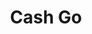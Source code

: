 ---
title: Cash Go
slug: cash-go
updated-on: '2024-05-30T13:44:31.749Z'
created-on: '2024-05-30T13:41:46.671Z'
published-on: '2024-05-30T13:54:32.469Z'
f_city-state-2:
- cms/city/galt-ca.md
- cms/city/vallejo-ca.md
- cms/city/jackson-ca.md
- cms/city/grove-ca.md
- cms/city/woodland-ca.md
- cms/city/vacaville-ca.md
- cms/city/cordova-ca.md
- cms/city/folsom-ca.md
- cms/city/dublin-ca.md
- cms/city/frederick-md.md
- cms/city/hagerstown-md.md
- cms/city/ferndale-mi.md
- cms/city/lexington-oh.md
- cms/city/beaverton-or.md
- cms/city/salem-or.md
- cms/city/portland-or.md
- cms/city/sherwood-or.md
- cms/city/harrisburg-pa.md
- cms/city/mechanicsburg-pa.md
- cms/city/rockport-tx.md
- cms/city/mission-tx.md
- cms/city/harlingen-tx.md
- cms/city/mcallen-tx.md
- cms/city/edinburg-tx.md
- cms/city/weslaco-tx.md
- cms/city/beeville-tx.md
- cms/city/brownsville-tx.md
- cms/city/pharr-tx.md
- cms/city/victoria-tx.md
- cms/city/robstown-tx.md
- cms/city/sinton-tx.md
- cms/city/ingleside-tx.md
- cms/city/abilene-tx.md
- cms/city/leesburg-va.md
- cms/city/vancouver-wa.md
- cms/city/longview-wa.md
- cms/city/castro-valley-ca.md
- cms/city/san-francisco-ca.md
- cms/city/union-city-ca.md
- cms/city/port-huron-mi.md
- cms/city/aransas-pass-tx.md
- cms/city/corpus-christi-tx.md
- cms/city/wichita-falls-tx.md
- cms/city/cumberland-md.md
- cms/city/oakland-md.md
- cms/city/farmington-mi.md
f_locations:
- cms/payday-loan/cash-go-6118.md
- cms/payday-loan/cash-go-6119.md
- cms/payday-loan/cash-go-6120.md
- cms/payday-loan/cash-go-6121.md
- cms/payday-loan/cash-go-6122.md
- cms/payday-loan/cash-go-6123.md
- cms/payday-loan/cash-go-6124.md
- cms/payday-loan/cash-go-6125.md
- cms/payday-loan/cash-go-6126.md
- cms/payday-loan/cash-go-6127.md
- cms/payday-loan/cash-go-6128.md
- cms/payday-loan/cash-go-6129.md
- cms/payday-loan/cash-go-6130.md
- cms/payday-loan/cash-go-6131.md
- cms/payday-loan/cash-go-6132.md
- cms/payday-loan/cash-go-6133.md
- cms/payday-loan/cash-go-6134.md
- cms/payday-loan/cash-go-6135.md
- cms/payday-loan/cash-go-6136.md
- cms/payday-loan/cash-go-6137.md
- cms/payday-loan/cash-go-6138.md
- cms/payday-loan/cash-go-6139.md
- cms/payday-loan/cash-go-6140.md
- cms/payday-loan/cash-go-6141.md
- cms/payday-loan/cash-go-6142.md
- cms/payday-loan/cash-go-6143.md
- cms/payday-loan/cash-go-6144.md
- cms/payday-loan/cash-go-6145.md
- cms/payday-loan/cash-go-6146.md
- cms/payday-loan/cash-go-6147.md
- cms/payday-loan/cash-go-6148.md
- cms/payday-loan/cash-go-6149.md
- cms/payday-loan/cash-go-6150.md
- cms/payday-loan/cash-go-6151.md
- cms/payday-loan/cash-go-6152.md
- cms/payday-loan/cash-go-6153.md
- cms/payday-loan/cash-go-6154.md
- cms/payday-loan/cash-go-6155.md
- cms/payday-loan/cash-go-6156.md
- cms/payday-loan/cash-go-6157.md
- cms/payday-loan/cash-go-6158.md
- cms/payday-loan/cash-go-6159.md
- cms/payday-loan/cash-go-6160.md
- cms/payday-loan/cash-go-6161.md
- cms/payday-loan/cash-go-6162.md
- cms/payday-loan/cash-go-6163.md
- cms/payday-loan/cash-go-6164.md
- cms/payday-loan/cash-go-6165.md
- cms/payday-loan/cash-go-6166.md
- cms/payday-loan/cash-go-6167.md
- cms/payday-loan/cash-go-6168.md
- cms/payday-loan/cash-go-6169.md
- cms/payday-loan/cash-go-6170.md
- cms/payday-loan/cash-go-6171.md
- cms/payday-loan/cash-go-6172.md
- cms/payday-loan/cash-go-6173.md
- cms/payday-loan/cash-go-6174.md
- cms/payday-loan/cash-go-6175.md
- cms/payday-loan/cash-go-6176.md
- cms/payday-loan/cash-go-6177.md
- cms/payday-loan/cash-go-6178.md
- cms/payday-loan/cash-go-6179.md
- cms/payday-loan/cash-go-6180.md
- cms/payday-loan/cash-go-6181.md
- cms/payday-loan/cash-go-6182.md
- cms/payday-loan/cash-go-6183.md
- cms/payday-loan/cash-go-6184.md
- cms/payday-loan/cash-go-6185.md
- cms/payday-loan/cash-go-6186.md
- cms/payday-loan/cash-go-6187.md
- cms/payday-loan/cash-go-6188.md
- cms/payday-loan/cash-go-6189.md
- cms/payday-loan/cash-go-6190.md
- cms/payday-loan/cash-go-6191.md
- cms/payday-loan/cash-go-6192.md
- cms/payday-loan/cash-go-6193.md
- cms/payday-loan/cash-go-6194.md
- cms/payday-loan/cash-go-6195.md
- cms/payday-loan/cash-go-6196.md
- cms/payday-loan/cash-go-6197.md
- cms/payday-loan/cash-go-6198.md
- cms/payday-loan/cash-go-6199.md
- cms/payday-loan/cash-go-6200.md
- cms/payday-loan/cash-go-6201.md
- cms/payday-loan/cash-go-6202.md
- cms/payday-loan/cash-go-6203.md
- cms/payday-loan/cash-go-6204.md
- cms/payday-loan/cash-go-6205.md
- cms/payday-loan/cash-go-6206.md
- cms/payday-loan/cash-go-6207.md
- cms/payday-loan/cash-go-6208.md
- cms/payday-loan/cash-go-6209.md
- cms/payday-loan/cash-go-6210.md
- cms/payday-loan/cash-go-6211.md
- cms/payday-loan/cash-go-6212.md
- cms/payday-loan/cash-go-6213.md
- cms/payday-loan/cash-go-6214.md
- cms/payday-loan/cash-go-6215.md
- cms/payday-loan/cash-go-6216.md
- cms/payday-loan/cash-go-6217.md
- cms/payday-loan/cash-go-6218.md
- cms/payday-loan/cash-go-6219.md
- cms/payday-loan/cash-go-6220.md
- cms/payday-loan/cash-go-6221.md
- cms/payday-loan/cash-go-6222.md
- cms/payday-loan/cash-go-6223.md
- cms/payday-loan/cash-go-6224.md
- cms/payday-loan/cash-go-6225.md
- cms/payday-loan/cash-go-6226.md
- cms/payday-loan/cash-go-6227.md
- cms/payday-loan/cash-go-6228.md
- cms/payday-loan/cash-go-6229.md
- cms/payday-loan/cash-go-6230.md
- cms/payday-loan/cash-go-6231.md
- cms/payday-loan/cash-go-6232.md
- cms/payday-loan/cash-go-6233.md
- cms/payday-loan/cash-go-7571.md
f_states:
- cms/state/california.md
- cms/state/maryland.md
- cms/state/michigan.md
- cms/state/ohio.md
- cms/state/oregon.md
- cms/state/pennsylvania.md
- cms/state/texas.md
- cms/state/virginia.md
- cms/state/washington.md
layout: '[company].html'
tags: company
---